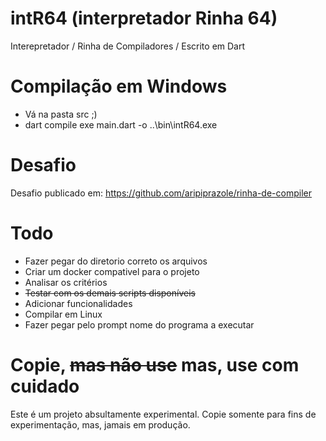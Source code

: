 # intR64 (interpretador Rinha 64)
Interepretador / Rinha de Compiladores / Escrito em Dart

# Compilação em Windows
- Vá na pasta src ;)
- dart compile exe main.dart -o ..\bin\intR64.exe

# Desafio

Desafio publicado em:
https://github.com/aripiprazole/rinha-de-compiler

# Todo
- Fazer pegar do diretorio correto os arquivos
- Criar um docker compativel para o projeto
- Analisar os critérios
- ~~Testar com os demais scripts disponíveis~~
- Adicionar funcionalidades
- Compilar em Linux
- Fazer pegar pelo prompt nome do programa a executar

# Copie, ~~mas não use~~ mas, use com cuidado
Este é um projeto absultamente experimental. Copie somente para fins de experimentação, mas, jamais em produção.


